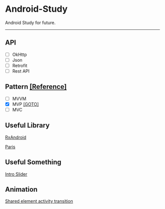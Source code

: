 # Android-Study
Android Study for future.

-----

## API
- [ ] OkHttp
- [ ] Json
- [ ] Retrofit
- [ ] Rest API

## Pattern [[Reference]](https://academy.realm.io/kr/posts/eric-maxwell-mvc-mvp-and-mvvm-on-android)
- [ ] MVVM
- [x] MVP [[GOTO]](https://github.com/sungbin5304/Android-Study/tree/master/pattern/MVP)
- [ ] MVC

## Useful Library
[RxAndroid](https://github.com/ReactiveX/RxAndroid)

[Paris](https://github.com/airbnb/paris)

## Useful Something
[Intro Slider](http://www.androidhive.info/2016/05/android-build-intro-slider-app/)

## Animation
[Shared element activity transition](https://developer.android.com/training/transitions/start-activity)


